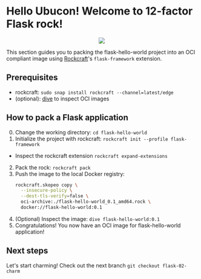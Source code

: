 # Hello Ubucon! Welcome to 12-factor Flask rock!

<p align="center">
    <img src="https://encrypted-tbn0.gstatic.com/images?q=tbn:ANd9GcQt_7ioYr9T6uh35rT46Z_cyNVtMM_SgbHppA&s">
</p>

This section guides you to packing the flask-hello-world project into an OCI compliant image
using [Rockcraft](https://github.com/canonical/rockcraft)'s `flask-framework` extension.

## Prerequisites

- rockcraft: `sudo snap install rockcraft --channel=latest/edge`
- (optional): [dive](https://github.com/wagoodman/dive) to inspect OCI images

## How to pack a Flask application

0. Change the working directory: `cd flask-hello-world`
1. Initialize the project with rockcraft: `rockcraft init --profile flask-framework`
  - Inspect the rockcraft extension `rockcraft expand-extensions`
2. Pack the rock: `rockcraft pack`
3. Push the image to the local Docker registry:
    ```bash
    rockcraft.skopeo copy \
      --insecure-policy \
      --dest-tls-verify=false \
      oci-archive:./flask-hello-world_0.1_amd64.rock \
      docker://flask-hello-world:0.1
    ```
4. (Optional) Inspect the image: `dive flask-hello-world:0.1`
5. Congratulations! You now have an OCI image for flask-hello-world application!

## Next steps

Let's start charming! Check out the next branch `git checkout flask-02-charm`